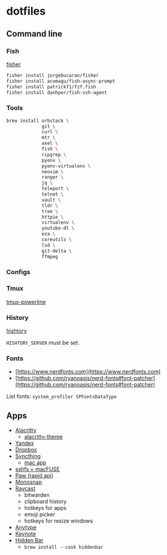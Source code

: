 # dotfiles

## Command line

### Fish

[fisher](https://github.com/jorgebucaran/fisher)

```bash
fisher install jorgebucaran/fisher
fisher install acomagu/fish-async-prompt
fisher install patrickf1/fzf.fish
fisher install danhper/fish-ssh-agent
```

### Tools

```bash
brew install orbstack \
             git \
             curl \
             mtr \
             axel \
             fish \
             ripgrep \
             pyenv \
             pyenv-virtualenv \
             neovim \
             ranger \
             jq \
             teleport \
             telnet \
             vault \
             tldr \
             tree \
             httpie \
             virtualenv \
             youtube-dl \
             eza \
             coreutils \
             lsd \
             git-delta \
             ffmpeg
```

### Configs

### Tmux

[tmux-powerline](https://github.com/erikw/tmux-powerline)

### History

[hishtory](https://github.com/ddworken/hishtory)

`HISHTORY_SERVER` must be set.

### Fonts

- [https://www.nerdfonts.com](https://www.nerdfonts.com)
- [https://github.com/ryanoasis/nerd-fonts#font-patcher](https://github.com/ryanoasis/nerd-fonts#font-patcher)

List fonts: `system_profiler SPFontsDataType`

## Apps

- [Alacritty](https://alacritty.org/)
  - [alacritty-theme](https://github.com/alacritty/alacritty-theme)
- [Yandex](https://browser.yandex.ru)
- [Dropbox](https://www.dropbox.com/)
- [Syncthing](https://syncthing.net/)
  - [mac app](https://github.com/syncthing/syncthing-macos/)
- [sshfs + macFUSE](https://osxfuse.github.io/)
- [Paw (rapid api)](https://paw.cloud/)
- [Monosnap](https://apps.apple.com/us/app/monosnap-screenshot-editor/id540348655)
- [Raycast](https://www.raycast.com/)
  - bitwarden
  - clipboard history
  - hotkeys for apps
  - emoji picker
  - hotkeys for resize windows
- [Anytype](https://anytype.io/)
- [Keynote](https://apps.apple.com/ru/app/keynote/id409183694)
- [Hidden Bar](https://github.com/dwarvesf/hidden)
  - `brew install --cask hiddenbar`
